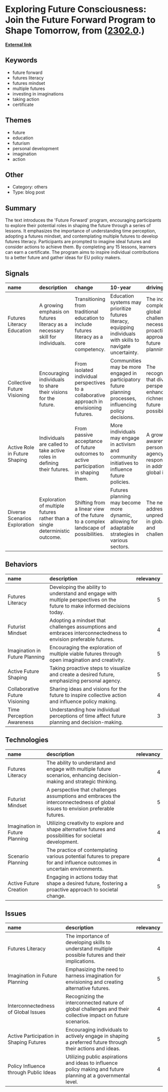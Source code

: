 # __Exploring Future Consciousness: Join the Future Forward Program to Shape Tomorrow__, from ([2302.0](https://kghosh.substack.com/p/2302.0).)

__[External link](https://ed.ted.com/future-forward?utm_source=substack&utm_medium=email)__



## Keywords

* future forward
* futures literacy
* futures mindset
* multiple futures
* investing in imaginations
* taking action
* certificate

## Themes

* future
* education
* futurism
* personal development
* imagination
* action

## Other

* Category: others
* Type: blog post

## Summary

The text introduces the 'Future Forward' program, encouraging participants to explore their potential roles in shaping the future through a series of lessons. It emphasizes the importance of understanding time perception, adopting a futures mindset, and contemplating multiple futures to develop futures literacy. Participants are prompted to imagine ideal futures and consider actions to achieve them. By completing any 15 lessons, learners can earn a certificate. The program aims to inspire individual contributions to a better future and gather ideas for EU policy makers.

## Signals

| name                          | description                                                                  | change                                                                                     | 10-year                                                                                                       | driving-force                                                                                        |   relevancy |
|:------------------------------|:-----------------------------------------------------------------------------|:-------------------------------------------------------------------------------------------|:--------------------------------------------------------------------------------------------------------------|:-----------------------------------------------------------------------------------------------------|------------:|
| Futures Literacy Education    | A growing emphasis on futures literacy as a necessary skill for individuals. | Transitioning from traditional education to include futures literacy as a core competency. | Education systems may prioritize futures literacy, equipping individuals with skills to navigate uncertainty. | The increasing complexity of global challenges necessitates a proactive approach to future planning. |           4 |
| Collective Future Visioning   | Encouraging individuals to share their visions for the future.               | From isolated individual perspectives to a collaborative approach in envisioning futures.  | Communities may be more engaged in participatory future planning processes, influencing policy decisions.     | The recognition that diverse perspectives enhance the richness of future possibilities.              |           5 |
| Active Role in Future Shaping | Individuals are called to take active roles in defining their futures.       | From passive acceptance of future outcomes to active participation in shaping them.        | More individuals may engage in activism and community initiatives to influence future policies.               | A growing awareness of personal agency and responsibility in addressing global issues.               |           4 |
| Diverse Scenarios Exploration | Exploration of multiple futures rather than a single deterministic outcome.  | Shifting from a linear view of the future to a complex landscape of possibilities.         | Futures planning may become more dynamic, allowing for adaptable strategies in various sectors.               | The need to address unpredictability in global trends and challenges.                                |           4 |

## Behaviors

| name                           | description                                                                                                                |   relevancy |
|:-------------------------------|:---------------------------------------------------------------------------------------------------------------------------|------------:|
| Futures Literacy               | Developing the ability to understand and engage with multiple perspectives on the future to make informed decisions today. |           5 |
| Futurist Mindset               | Adopting a mindset that challenges assumptions and embraces interconnectedness to envision preferable futures.             |           4 |
| Imagination in Future Planning | Encouraging the exploration of multiple viable futures through open imagination and creativity.                            |           5 |
| Active Future Shaping          | Taking proactive steps to visualize and create a desired future, emphasizing personal agency.                              |           5 |
| Collaborative Future Visioning | Sharing ideas and visions for the future to inspire collective action and influence policy making.                         |           4 |
| Time Perception Awareness      | Understanding how individual perceptions of time affect future planning and decision-making.                               |           3 |

## Technologies

| name                           | description                                                                                                                    |   relevancy |
|:-------------------------------|:-------------------------------------------------------------------------------------------------------------------------------|------------:|
| Futures Literacy               | The ability to understand and engage with multiple future scenarios, enhancing decision-making and strategic thinking.         |           4 |
| Futurist Mindset               | A perspective that challenges assumptions and embraces the interconnectedness of global issues to envision preferable futures. |           5 |
| Imagination in Future Planning | Utilizing creativity to explore and shape alternative futures and possibilities for societal development.                      |           4 |
| Scenario Planning              | The practice of contemplating various potential futures to prepare for and influence outcomes in uncertain environments.       |           4 |
| Active Future Creation         | Engaging in actions today that shape a desired future, fostering a proactive approach to societal change.                      |           5 |

## Issues

| name                                    | description                                                                                                    |   relevancy |
|:----------------------------------------|:---------------------------------------------------------------------------------------------------------------|------------:|
| Futures Literacy                        | The importance of developing skills to understand multiple possible futures and their implications.            |           4 |
| Imagination in Future Planning          | Emphasizing the need to harness imagination for envisioning and creating alternative futures.                  |           5 |
| Interconnectedness of Global Issues     | Recognizing the interconnected nature of global challenges and their collective impact on future scenarios.    |           4 |
| Active Participation in Shaping Futures | Encouraging individuals to actively engage in shaping a preferred future through their actions and ideas.      |           5 |
| Policy Influence through Public Ideas   | Utilizing public aspirations and ideas to influence policy making and future planning at a governmental level. |           4 |